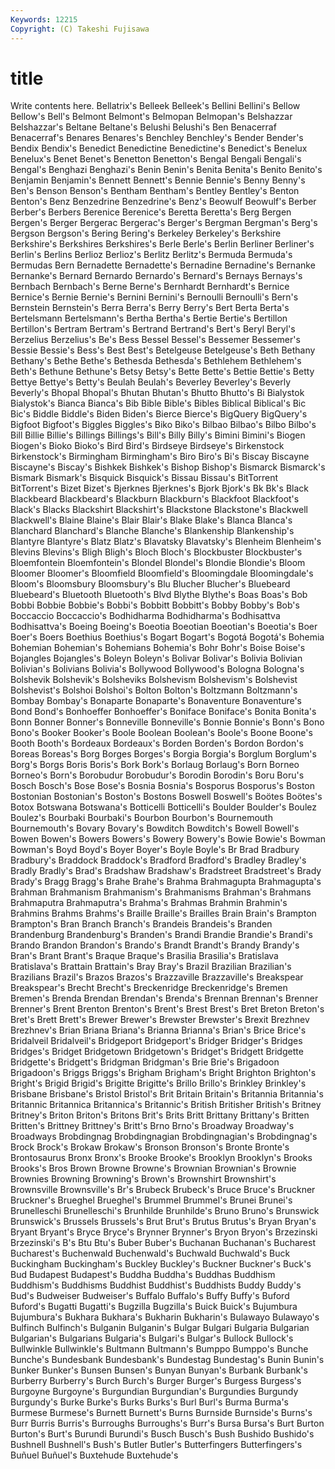 ```yaml
---
Keywords: 12215 
Copyright: (C) Takeshi Fujisawa
---
```


# title

Write contents here.
 Bellatrix's Belleek Belleek's Bellini Bellini's Bellow Bellow's Bell's Belmont
Belmont's Belmopan Belmopan's Belshazzar Belshazzar's Beltane Beltane's Belushi Belushi's Ben
Benacerraf Benacerraf's Benares Benares's Benchley Benchley's Bender Bender's Bendix Bendix's
Benedict Benedictine Benedictine's Benedict's Benelux Benelux's Benet Benet's Benetton Benetton's
Bengal Bengali Bengali's Bengal's Benghazi Benghazi's Benin Benin's Benita Benita's
Benito Benito's Benjamin Benjamin's Bennett Bennett's Bennie Bennie's Benny Benny's
Ben's Benson Benson's Bentham Bentham's Bentley Bentley's Benton Benton's Benz
Benzedrine Benzedrine's Benz's Beowulf Beowulf's Berber Berber's Berbers Berenice Berenice's
Beretta Beretta's Berg Bergen Bergen's Berger Bergerac Bergerac's Berger's Bergman
Bergman's Berg's Bergson Bergson's Bering Bering's Berkeley Berkeley's Berkshire Berkshire's
Berkshires Berkshires's Berle Berle's Berlin Berliner Berliner's Berlin's Berlins Berlioz
Berlioz's Berlitz Berlitz's Bermuda Bermuda's Bermudas Bern Bernadette Bernadette's Bernadine
Bernadine's Bernanke Bernanke's Bernard Bernardo Bernardo's Bernard's Bernays Bernays's Bernbach
Bernbach's Berne Berne's Bernhardt Bernhardt's Bernice Bernice's Bernie Bernie's Bernini
Bernini's Bernoulli Bernoulli's Bern's Bernstein Bernstein's Berra Berra's Berry Berry's
Bert Berta Berta's Bertelsmann Bertelsmann's Bertha Bertha's Bertie Bertie's Bertillon
Bertillon's Bertram Bertram's Bertrand Bertrand's Bert's Beryl Beryl's Berzelius Berzelius's
Be's Bess Bessel Bessel's Bessemer Bessemer's Bessie Bessie's Bess's Best
Best's Betelgeuse Betelgeuse's Beth Bethany Bethany's Bethe Bethe's Bethesda Bethesda's
Bethlehem Bethlehem's Beth's Bethune Bethune's Betsy Betsy's Bette Bette's Bettie
Bettie's Betty Bettye Bettye's Betty's Beulah Beulah's Beverley Beverley's Beverly
Beverly's Bhopal Bhopal's Bhutan Bhutan's Bhutto Bhutto's Bi Bialystok Bialystok's
Bianca Bianca's Bib Bible Bible's Bibles Biblical Biblical's Bic Bic's
Biddle Biddle's Biden Biden's Bierce Bierce's BigQuery BigQuery's Bigfoot Bigfoot's
Biggles Biggles's Biko Biko's Bilbao Bilbao's Bilbo Bilbo's Bill Billie
Billie's Billings Billings's Bill's Billy Billy's Bimini Bimini's Biogen Biogen's
Bioko Bioko's Bird Bird's Birdseye Birdseye's Birkenstock Birkenstock's Birmingham Birmingham's
Biro Biro's Bi's Biscay Biscayne Biscayne's Biscay's Bishkek Bishkek's Bishop
Bishop's Bismarck Bismarck's Bismark Bismark's Bisquick Bisquick's Bissau Bissau's BitTorrent
BitTorrent's Bizet Bizet's Bjerknes Bjerknes's Bjork Bjork's Bk Bk's Black
Blackbeard Blackbeard's Blackburn Blackburn's Blackfoot Blackfoot's Black's Blacks Blackshirt Blackshirt's
Blackstone Blackstone's Blackwell Blackwell's Blaine Blaine's Blair Blair's Blake Blake's
Blanca Blanca's Blanchard Blanchard's Blanche Blanche's Blankenship Blankenship's Blantyre Blantyre's
Blatz Blatz's Blavatsky Blavatsky's Blenheim Blenheim's Blevins Blevins's Bligh Bligh's
Bloch Bloch's Blockbuster Blockbuster's Bloemfontein Bloemfontein's Blondel Blondel's Blondie Blondie's
Bloom Bloomer Bloomer's Bloomfield Bloomfield's Bloomingdale Bloomingdale's Bloom's Bloomsbury Bloomsbury's
Blu Blucher Blucher's Bluebeard Bluebeard's Bluetooth Bluetooth's Blvd Blythe Blythe's
Boas Boas's Bob Bobbi Bobbie Bobbie's Bobbi's Bobbitt Bobbitt's Bobby
Bobby's Bob's Boccaccio Boccaccio's Bodhidharma Bodhidharma's Bodhisattva Bodhisattva's Boeing Boeing's
Boeotia Boeotian Boeotian's Boeotia's Boer Boer's Boers Boethius Boethius's Bogart
Bogart's Bogotá Bogotá's Bohemia Bohemian Bohemian's Bohemians Bohemia's Bohr Bohr's
Boise Boise's Bojangles Bojangles's Boleyn Boleyn's Bolivar Bolivar's Bolivia Bolivian
Bolivian's Bolivians Bolivia's Bollywood Bollywood's Bologna Bologna's Bolshevik Bolshevik's Bolsheviks
Bolshevism Bolshevism's Bolshevist Bolshevist's Bolshoi Bolshoi's Bolton Bolton's Boltzmann Boltzmann's
Bombay Bombay's Bonaparte Bonaparte's Bonaventure Bonaventure's Bond Bond's Bonhoeffer Bonhoeffer's
Boniface Boniface's Bonita Bonita's Bonn Bonner Bonner's Bonneville Bonneville's Bonnie
Bonnie's Bonn's Bono Bono's Booker Booker's Boole Boolean Boolean's Boole's
Boone Boone's Booth Booth's Bordeaux Bordeaux's Borden Borden's Bordon Bordon's
Boreas Boreas's Borg Borges Borges's Borgia Borgia's Borglum Borglum's Borg's
Borgs Boris Boris's Bork Bork's Borlaug Borlaug's Born Borneo Borneo's
Born's Borobudur Borobudur's Borodin Borodin's Boru Boru's Bosch Bosch's Bose
Bose's Bosnia Bosnia's Bosporus Bosporus's Boston Bostonian Bostonian's Boston's Bostons
Boswell Boswell's Boötes Boötes's Botox Botswana Botswana's Botticelli Botticelli's Boulder
Boulder's Boulez Boulez's Bourbaki Bourbaki's Bourbon Bourbon's Bournemouth Bournemouth's Bovary
Bovary's Bowditch Bowditch's Bowell Bowell's Bowen Bowen's Bowers Bowers's Bowery
Bowery's Bowie Bowie's Bowman Bowman's Boyd Boyd's Boyer Boyer's Boyle
Boyle's Br Brad Bradbury Bradbury's Braddock Braddock's Bradford Bradford's Bradley
Bradley's Bradly Bradly's Brad's Bradshaw Bradshaw's Bradstreet Bradstreet's Brady Brady's
Bragg Bragg's Brahe Brahe's Brahma Brahmagupta Brahmagupta's Brahman Brahmanism Brahmanism's
Brahmanisms Brahman's Brahmans Brahmaputra Brahmaputra's Brahma's Brahmas Brahmin Brahmin's Brahmins
Brahms Brahms's Braille Braille's Brailles Brain Brain's Brampton Brampton's Bran
Branch Branch's Brandeis Brandeis's Branden Brandenburg Brandenburg's Branden's Brandi Brandie
Brandie's Brandi's Brando Brandon Brandon's Brando's Brandt Brandt's Brandy Brandy's
Bran's Brant Brant's Braque Braque's Brasilia Brasilia's Bratislava Bratislava's Brattain
Brattain's Bray Bray's Brazil Brazilian Brazilian's Brazilians Brazil's Brazos Brazos's
Brazzaville Brazzaville's Breakspear Breakspear's Brecht Brecht's Breckenridge Breckenridge's Bremen Bremen's
Brenda Brendan Brendan's Brenda's Brennan Brennan's Brenner Brenner's Brent Brenton
Brenton's Brent's Brest Brest's Bret Breton Breton's Bret's Brett Brett's
Brewer Brewer's Brewster Brewster's Brexit Brezhnev Brezhnev's Brian Briana Briana's
Brianna Brianna's Brian's Brice Brice's Bridalveil Bridalveil's Bridgeport Bridgeport's Bridger
Bridger's Bridges Bridges's Bridget Bridgetown Bridgetown's Bridget's Bridgett Bridgette Bridgette's
Bridgett's Bridgman Bridgman's Brie Brie's Brigadoon Brigadoon's Briggs Briggs's Brigham
Brigham's Bright Brighton Brighton's Bright's Brigid Brigid's Brigitte Brigitte's Brillo
Brillo's Brinkley Brinkley's Brisbane Brisbane's Bristol Bristol's Brit Britain Britain's
Britannia Britannia's Britannic Britannica Britannica's Britannic's British Britisher British's Britney
Britney's Briton Briton's Britons Brit's Brits Britt Brittany Brittany's Britten
Britten's Brittney Brittney's Britt's Brno Brno's Broadway Broadway's Broadways Brobdingnag
Brobdingnagian Brobdingnagian's Brobdingnag's Brock Brock's Brokaw Brokaw's Bronson Bronson's Bronte
Bronte's Brontosaurus Bronx Bronx's Brooke Brooke's Brooklyn Brooklyn's Brooks Brooks's
Bros Brown Browne Browne's Brownian Brownian's Brownie Brownies Browning Browning's
Brown's Brownshirt Brownshirt's Brownsville Brownsville's Br's Brubeck Brubeck's Bruce Bruce's
Bruckner Bruckner's Brueghel Brueghel's Brummel Brummel's Brunei Brunei's Brunelleschi Brunelleschi's
Brunhilde Brunhilde's Bruno Bruno's Brunswick Brunswick's Brussels Brussels's Brut Brut's
Brutus Brutus's Bryan Bryan's Bryant Bryant's Bryce Bryce's Brynner Brynner's
Bryon Bryon's Brzezinski Brzezinski's B's Btu Btu's Buber Buber's Buchanan
Buchanan's Bucharest Bucharest's Buchenwald Buchenwald's Buchwald Buchwald's Buck Buckingham Buckingham's
Buckley Buckley's Buckner Buckner's Buck's Bud Budapest Budapest's Buddha Buddha's
Buddhas Buddhism Buddhism's Buddhisms Buddhist Buddhist's Buddhists Buddy Buddy's Bud's
Budweiser Budweiser's Buffalo Buffalo's Buffy Buffy's Buford Buford's Bugatti Bugatti's
Bugzilla Bugzilla's Buick Buick's Bujumbura Bujumbura's Bukhara Bukhara's Bukharin Bukharin's
Bulawayo Bulawayo's Bulfinch Bulfinch's Bulganin Bulganin's Bulgar Bulgari Bulgaria Bulgarian
Bulgarian's Bulgarians Bulgaria's Bulgari's Bulgar's Bullock Bullock's Bullwinkle Bullwinkle's Bultmann
Bultmann's Bumppo Bumppo's Bunche Bunche's Bundesbank Bundesbank's Bundestag Bundestag's Bunin
Bunin's Bunker Bunker's Bunsen Bunsen's Bunyan Bunyan's Burbank Burbank's Burberry
Burberry's Burch Burch's Burger Burger's Burgess Burgess's Burgoyne Burgoyne's Burgundian
Burgundian's Burgundies Burgundy Burgundy's Burke Burke's Burks Burks's Burl Burl's
Burma Burma's Burmese Burmese's Burnett Burnett's Burns Burnside Burnside's Burns's
Burr Burris Burris's Burroughs Burroughs's Burr's Bursa Bursa's Burt Burton
Burton's Burt's Burundi Burundi's Busch Busch's Bush Bushido Bushido's Bushnell
Bushnell's Bush's Butler Butler's Butterfingers Butterfingers's Buñuel Buñuel's Buxtehude Buxtehude's
